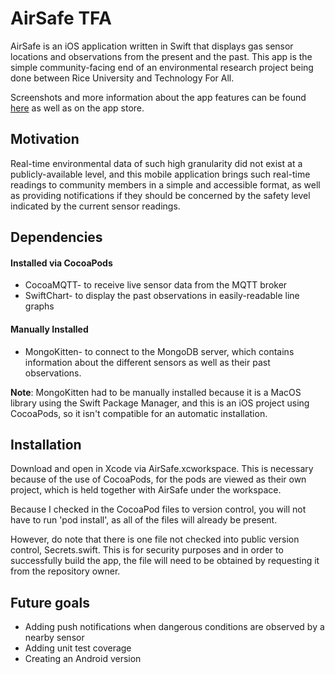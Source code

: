 # AirSafe TFA

AirSafe is an iOS application written in Swift that displays gas sensor locations and observations from the present and the past. This app is the simple community-facing end of an environmental research project being done between Rice University and Technology For All.

Screenshots and more information about the app features can be found [here](http://airsafe-tfa.weebly.com) as well as on the app store.

## Motivation

Real-time environmental data of such high granularity did not exist at a publicly-available level, and this mobile application brings such real-time readings to community members in a simple and accessible format, as well as providing notifications if they should be concerned by the safety level indicated by the current sensor readings.

## Dependencies

#### Installed via CocoaPods
* CocoaMQTT- to receive live sensor data from the MQTT broker
* SwiftChart- to display the past observations in easily-readable line graphs

#### Manually Installed
* MongoKitten- to connect to the MongoDB server, which contains information about the different sensors as well as their past observations.

**Note**: MongoKitten had to be manually installed because it is a MacOS library using the Swift Package Manager, and this is an iOS project using CocoaPods, so it isn't compatible for an automatic installation.

## Installation

Download and open in Xcode via AirSafe.xcworkspace. This is necessary because of the use of CocoaPods, for the pods are viewed as their own project, which is held together with AirSafe under the workspace.

Because I checked in the CocoaPod files to version control, you will not have to run 'pod install', as all of the files will already be present.

However, do note that there is one file not checked into public version control, Secrets.swift. This is for security purposes and in order to successfully build the app, the file will need to be obtained by requesting it from the repository owner.

## Future goals

* Adding push notifications when dangerous conditions are observed by a nearby sensor
* Adding unit test coverage
* Creating an Android version
